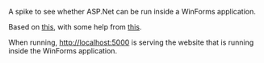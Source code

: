 A spike to see whether ASP.Net can be run inside a WinForms application.

Based on [this](https://github.com/davidfowl/AspNetCoreCsproj), with some help from [this](https://github.com/tonysneed/Demo.DotNetSelfHost).

When running, [http://localhost:5000](http://localhost:5000) is serving the website that is running inside the WinForms application.
